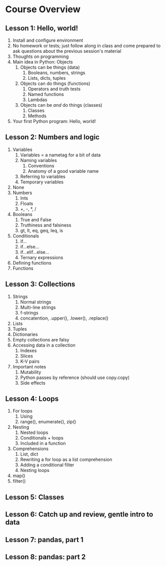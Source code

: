 # Course Overview

## Lesson 1: Hello, world!

1. Install and configure environment
1. No homework or tests; just follow along in class and come prepared to ask questions about the previous session's material
1. Thoughts on programming
1. Main idea in Python: Objects
    1. Objects can be things (data)
        1. Booleans, numbers, strings
        1. Lists, dicts, tuples
    1. Objects can do things (functions)
        1. Operators and truth tests
        1. Named functions
        1. Lambdas
    1. Objects can be _and_ do things (classes)
        1. Classes
        1. Methods
1. Your first Python program: Hello, world!

## Lesson 2: Numbers and logic

1. Variables
    1. Variables = a nametag for a bit of data
    1. Naming variables
        1. Conventions
        1. Anatomy of a good variable name
    1. Referring to variables
    1. Temporary variables
1. None
1. Numbers
    1. Ints
    1. Floats
    1. +, -, *, /
1. Booleans
    1. True and False
    1. Truthiness and falsiness
    1. gt, lt, eq, geq, leq, is
1. Conditionals
    1. if...
    1. if...else...
    1. if...elif...else...
    1. Ternary expressions
1. Defining functions
1. Functions

## Lesson 3: Collections

1. Strings
    1. Normal strings
    1. Multi-line strings
    1. f-strings
    1. concatention, .upper(), .lower(), .replace()
1. Lists
1. Tuples
1. Dictionaries
1. Empty collections are falsy
1. Accessing data in a collection
    1. Indexes
    1. Slices
    1. K-V pairs
1. Important notes
    1. Mutability
    1. Python passes by reference (should use copy.copy)
    1. Side effects

## Lesson 4: Loops

1. For loops
    1. Using
    1. range(), enumerate(), zip()
1. Nesting
    1. Nested loops
    1. Conditionals + loops
    1. Included in a function
1. Comprehensions
    1. List, dict
    1. Rewriting a for loop as a list comprehension
    1. Adding a conditional filter
    1. Nesting loops
1. map()
1. filter()

## Lesson 5: Classes

## Lesson 6: Catch up and review, gentle intro to data

## Lesson 7: pandas, part 1

## Lesson 8: pandas: part 2
